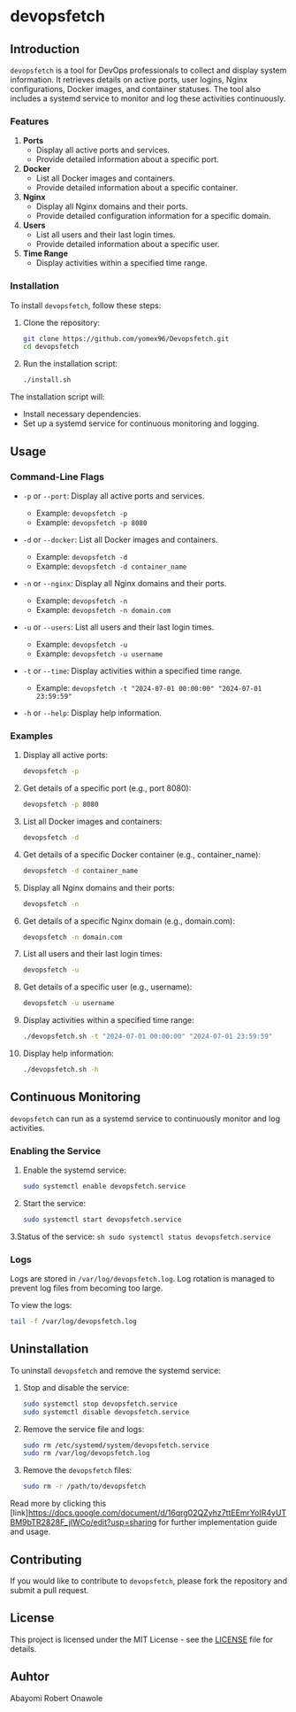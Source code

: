 # devopsfetch 

## Introduction

`devopsfetch` is a tool for DevOps professionals to collect and display system information. It retrieves details on active ports, user logins, Nginx configurations, Docker images, and container statuses. The tool also includes a systemd service to monitor and log these activities continuously.

### Features

1. **Ports**
   - Display all active ports and services.
   - Provide detailed information about a specific port.
2. **Docker**
   - List all Docker images and containers.
   - Provide detailed information about a specific container.
3. **Nginx**
   - Display all Nginx domains and their ports.
   - Provide detailed configuration information for a specific domain.
4. **Users**
   - List all users and their last login times.
   - Provide detailed information about a specific user.
5. **Time Range**
   - Display activities within a specified time range.

### Installation

To install `devopsfetch`, follow these steps:

1. Clone the repository:
    ```sh
    git clone https://github.com/yomex96/Devopsfetch.git
    cd devopsfetch
    ```

2. Run the installation script:
    ```sh
    ./install.sh
    ```

The installation script will:
- Install necessary dependencies.
- Set up a systemd service for continuous monitoring and logging.

## Usage

### Command-Line Flags

- `-p` or `--port`: Display all active ports and services.
  - Example: `devopsfetch -p`
  - Example: `devopsfetch -p 8080`

- `-d` or `--docker`: List all Docker images and containers.
  - Example: `devopsfetch -d`
  - Example: `devopsfetch -d container_name`

- `-n` or `--nginx`: Display all Nginx domains and their ports.
  - Example: `devopsfetch -n`
  - Example: `devopsfetch -n domain.com`

- `-u` or `--users`: List all users and their last login times.
  - Example: `devopsfetch -u`
  - Example: `devopsfetch -u username`

- `-t` or `--time`: Display activities within a specified time range.
  - Example: `devopsfetch -t "2024-07-01 00:00:00" "2024-07-01 23:59:59"`

- `-h` or `--help`: Display help information.

### Examples

1. Display all active ports:
    ```sh
    devopsfetch -p
    ```

2. Get details of a specific port (e.g., port 8080):
    ```sh
    devopsfetch -p 8080
    ```

3. List all Docker images and containers:
    ```sh
    devopsfetch -d
    ```

4. Get details of a specific Docker container (e.g., container_name):
    ```sh
    devopsfetch -d container_name
    ```

5. Display all Nginx domains and their ports:
    ```sh
    devopsfetch -n
    ```

6. Get details of a specific Nginx domain (e.g., domain.com):
    ```sh
    devopsfetch -n domain.com
    ```

7. List all users and their last login times:
    ```sh
    devopsfetch -u
    ```

8. Get details of a specific user (e.g., username):
    ```sh
    devopsfetch -u username
    ```

9. Display activities within a specified time range:
    ```sh
    ./devopsfetch.sh -t "2024-07-01 00:00:00" "2024-07-01 23:59:59"
    ```
10. Display help information:
    ```sh
    ./devopsfetch.sh -h
    ```

## Continuous Monitoring

`devopsfetch` can run as a systemd service to continuously monitor and log activities.

### Enabling the Service

1. Enable the systemd service:
    ```sh
    sudo systemctl enable devopsfetch.service
    ```

2. Start the service:
    ```sh
    sudo systemctl start devopsfetch.service
    ```
3.Status of  the service:
    ```sh
    sudo systemctl status devopsfetch.service
    ```

### Logs

Logs are stored in `/var/log/devopsfetch.log`. Log rotation is managed to prevent log files from becoming too large.

To view the logs:
```sh
tail -f /var/log/devopsfetch.log
```

## Uninstallation

To uninstall `devopsfetch` and remove the systemd service:

1. Stop and disable the service:
    ```sh
    sudo systemctl stop devopsfetch.service
    sudo systemctl disable devopsfetch.service
    ```

2. Remove the service file and logs:
    ```sh
    sudo rm /etc/systemd/system/devopsfetch.service
    sudo rm /var/log/devopsfetch.log
    ```

3. Remove the `devopsfetch` files:
    ```sh
    sudo rm -r /path/to/devopsfetch
    ```
Read more by clicking this  [link]https://docs.google.com/document/d/16qrg02QZyhz7ttEEmrYoIR4yUTBM9bTR2828F_jIWCo/edit?usp=sharing for further implementation guide and usage.
## Contributing

If you would like to contribute to `devopsfetch`, please fork the repository and submit a pull request.

## License

This project is licensed under the MIT License - see the [LICENSE](LICENSE) file for details.

## Auhtor
Abayomi Robert Onawole

